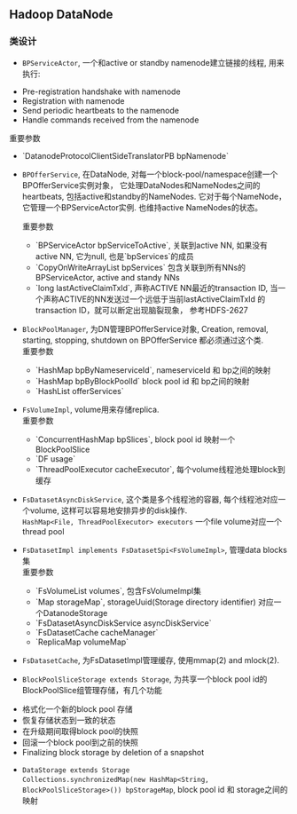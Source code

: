 ## Hadoop DataNode

### 类设计

* `BPServiceActor`, 一个和active or standby namenode建立链接的线程, 用来执行: 
 <ul>
   <li> Pre-registration handshake with namenode</li>
   <li> Registration with namenode</li>
   <li> Send periodic heartbeats to the namenode</li>
   <li> Handle commands received from the namenode</li>
 </ul>
 重要参数
 <ul>
   <li> `DatanodeProtocolClientSideTranslatorPB bpNamenode`</li>
 </ul>
 
* `BPOfferService`, 在DataNode, 对每一个block-pool/namespace创建一个BPOfferService实例对象， 它处理DataNodes和NameNodes之间的heartbeats, 包括active和standby的NameNodes. 它对于每个NameNode，它管理一个BPServiceActor实例. 也维持active NameNodes的状态。<br/>

  重要参数
  <ul>
    <li> `BPServiceActor bpServiceToActive`, 关联到active NN, 如果没有active NN, 它为null, 也是`bpServices`的成员</li>
    <li> `CopyOnWriteArrayList<BPServiceActor> bpServices` 包含关联到所有NNs的BPServiceActor, active and standy NNs</li>
    <li> `long lastActiveClaimTxId`, 声称ACTIVE NN最近的transaction ID, 当一个声称ACTIVE的NN发送过一个远低于当前lastActiveClaimTxId 的transaction ID，就可以断定出现脑裂现象， 参考HDFS-2627
  </ul>
  
* `BlockPoolManager`, 为DN管理BPOfferService对象, Creation, removal, starting, stopping, shutdown on BPOfferService 都必须通过这个类. <br/>
  重要参数
  <ul>
    <li> `HashMap<String, BPOfferService> bpByNameserviceId`, nameserviceId 和 bp之间的映射</li>
    <li> `HashMap<String, BPOfferService> bpByBlockPoolId` block pool id 和 bp之间的映射</li>
    <li> `HashList<BPOfferService> offerServices` </li>
  </ul>

* `FsVolumeImpl`, volume用来存储replica. <br/>
  重要参数
  <ul>
    <li> `ConcurrentHashMap<String, BlockPoolSlice> bpSlices`, block pool id 映射一个BlockPoolSlice</li>
    <li> `DF usage` </li>
    <li> `ThreadPoolExecutor cacheExecutor`, 每个volume线程池处理block到缓存</li>
  </ul>
* `FsDatasetAsyncDiskService`, 这个类是多个线程池的容器, 每个线程池对应一个volume, 这样可以容易地安排异步的disk操作. <br/>
   `HashMap<File, ThreadPoolExecutor> executors` 一个file volume对应一个thread pool

* `FsDatasetImpl implements FsDatasetSpi<FsVolumeImpl>`, 管理data blocks集<br/>
  重要参数
  <ul>
    <li> `FsVolumeList volumes`, 包含FsVolumeImpl集</li>
    <li> `Map<String, DatanodeStorage> storageMap`, storageUuid(Storage directory identifier) 对应一个DatanodeStorage</li>
    <li> `FsDatasetAsyncDiskService asyncDiskService` </li>
    <li> `FsDatasetCache cacheManager` </li>
    <li> `ReplicaMap volumeMap` </li>
  </ul>
* `FsDatasetCache`, 为FsDatasetImpl管理缓存, 使用mmap(2) and mlock(2).
* `BlockPoolSliceStorage extends Storage`, 为共享一个block pool id的BlockPoolSlice组管理存储，有几个功能
<ul>
  <li> 格式化一个新的block pool 存储</li>
  <li> 恢复存储状态到一致的状态</li>
  <li> 在升级期间取得block pool的快照</li>
  <li> 回滚一个block pool到之前的快照</li>
  <li> Finalizing block storage by deletion of a snapshot</li>
</ul>

* `DataStorage extends Storage` <br/>
 `Collections.synchronizedMap(new HashMap<String, BlockPoolSliceStorage>()) bpStorageMap`, block pool id 和 storage之间的映射
